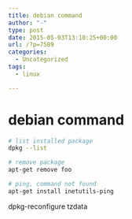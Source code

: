 ```yaml
---
title: debian command
author: "-"
type: post
date: 2015-05-03T13:10:25+00:00
url: /?p=7589
categories:
  - Uncategorized
tags:
  - linux

---
```

# debian command
```bash
# list installed package
dpkg --list

# remove package
apt-get remove foo

# ping, command not found
apt-get install inetutils-ping

```

dpkg-reconfigure tzdata